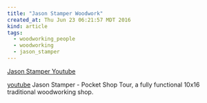 ```yaml
---
title: "Jason Stamper Woodwork"
created_at: Thu Jun 23 06:21:57 MDT 2016
kind: article
tags:
  - woodworking_people
  - woodworking
  - jason_stamper
---
```


<a href="https://www.youtube.com/channel/UCTP0cZ1ijG9giuD-2uDHIhw" target="_blank">Jason Stamper Youtube</a>

<a href="https://www.youtube.com/watch?v=pLDTA-8pnXM" target="_blank">youtube</a>
Jason Stamper - Pocket Shop Tour, a fully functional 10x16 traditional woodworking shop.

<!--
html boilerplate
<a href="" target="_blank"></a>
<img src="" width="400px">
<ul>
  <li></li>
</ul>
<pre>
</pre>
<pre><code>
</code></pre>
-->

